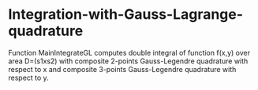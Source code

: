 ﻿# Integration-with-Gauss-Lagrange-quadrature
 Function MainIntegrateGL computes double integral of function f(x,y) over area
 D=(s1xs2) with composite 2-points Gauss-Legendre quadrature with respect
 to x and composite 3-points Gauss-Legendre quadrature with respect to y.
